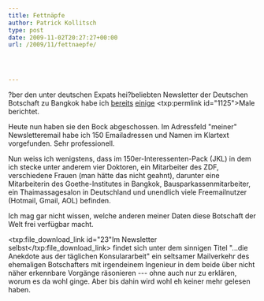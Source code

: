 ```yaml
---
title: Fettnäpfe
author: Patrick Kollitsch
type: post
date: 2009-11-02T20:27:27+00:00
url: /2009/11/fettnaepfe/




---
```

?ber den unter deutschen Expats hei?beliebten Newsletter der Deutschen Botschaft zu Bangkok habe ich <a href="1187">bereits</a> <a href="1163">einige</a> <txp:permlink id="1125">Male</a> berichtet.

Heute nun haben sie den Bock abgeschossen. Im Adressfeld "meiner" Newsletteremail habe ich 150 Emailadressen und Namen im Klartext vorgefunden. Sehr professionell.

Nun weiss ich wenigstens, dass im 150er-Interessenten-Pack (<span class="caps">JKL</span>) in dem ich stecke unter anderem vier Doktoren, ein Mitarbeiter des <span class="caps">ZDF</span>, verschiedene Frauen (man hätte das nicht geahnt), darunter eine Mitarbeiterin des Goethe-Institutes in Bangkok, Bausparkassenmitarbeiter, ein Thaimassagesalon in Deutschland und unendlich viele Freemailnutzer (Hotmail, Gmail, <span class="caps">AOL</span>) befinden.

Ich mag gar nicht wissen, welche anderen meiner Daten diese Botschaft der Welt frei verfügbar macht.

<txp:file\_download\_link id="23"Im Newsletter selbst</txp:file\_download\_link> findet sich unter dem sinnigen Titel "...die Anekdote aus der täglichen Konsulararbeit" ein seltsamer Mailverkehr des ehemaligen Botschafters mit irgendeinem Ingenieur in dem beide über nicht näher erkennbare Vorgänge räsonieren --- ohne auch nur zu erklären, worum es da wohl ginge. Aber bis dahin wird wohl eh keiner mehr gelesen haben.